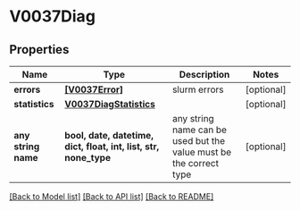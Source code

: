 # V0037Diag


## Properties
Name | Type | Description | Notes
------------ | ------------- | ------------- | -------------
**errors** | [**[V0037Error]**](V0037Error.md) | slurm errors | [optional] 
**statistics** | [**V0037DiagStatistics**](V0037DiagStatistics.md) |  | [optional] 
**any string name** | **bool, date, datetime, dict, float, int, list, str, none_type** | any string name can be used but the value must be the correct type | [optional]

[[Back to Model list]](../README.md#documentation-for-models) [[Back to API list]](../README.md#documentation-for-api-endpoints) [[Back to README]](../README.md)


